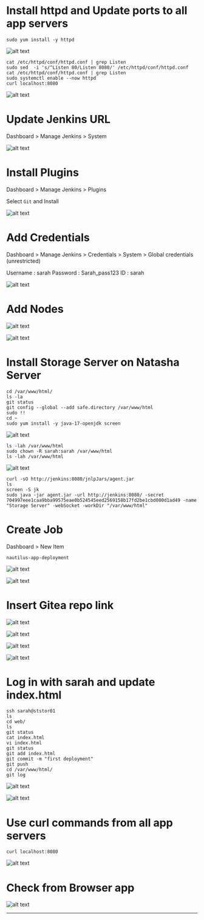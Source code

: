 # Install httpd and Update ports to all app servers
```
sudo yum install -y httpd
```

![alt text](image.png)
```
cat /etc/httpd/conf/httpd.conf | grep Listen
sudo sed  -i 's/^Listen 80/Listen 8080/' /etc/httpd/conf/httpd.conf
cat /etc/httpd/conf/httpd.conf | grep Listen
sudo systemctl enable --now httpd
curl localhost:8080
```

![alt text](image-1.png)

# Update Jenkins URL 

Dashboard >     Manage Jenkins >     System


![alt text](image-2.png)

# Install Plugins

Dashboard > Manage Jenkins > Plugins

Select `Git` and Install

![alt text](image-3.png)


# Add Credentials

Dashboard > Manage Jenkins > Credentials > System > Global credentials (unrestricted)

Username : sarah
Password : Sarah_pass123
ID : sarah


![alt text](image-4.png)

# Add Nodes

![alt text](image-5.png)

![alt text](image-6.png)


# Install Storage Server on Natasha Server

```
cd /var/www/html/
ls -la
git status
git config --global --add safe.directory /var/www/html
sudo !!
cd ~
sudo yum install -y java-17-openjdk screen
```

![alt text](image-11.png)

```
ls -lah /var/www/html
sudo chown -R sarah:sarah /var/www/html
ls -lah /var/www/html
```

![alt text](image-12.png)

```
curl -sO http://jenkins:8080/jnlpJars/agent.jar
ls
screen -S jk
sudo java -jar agent.jar -url http://jenkins:8080/ -secret 704997eee1caa9bba99575eae0b524545eed2569158b17fd2be1cbd080d1ad49 -name "Storage Server" -webSocket -workDir "/var/www/html"
```


# Create Job

Dashboard > New Item

`nautilus-app-deployment`

![alt text](image-7.png)

![alt text](image-10.png)

# Insert Gitea repo link

![alt text](image-13.png)

![alt text](image-8.png)

![alt text](image-14.png)

![alt text](image-9.png)

# Log in with sarah and update index.html

```
ssh sarah@ststor01
ls
cd web/
ls
git status
cat index.html
vi index.html
git status
git add index.html 
git commit -m "first deployment"
git push
cd /var/www/html/
git log
```

![alt text](image-15.png)

![alt text](image-16.png)

#  Use curl commands from all app servers

```
curl localhost:8080
```

![alt text](image-17.png)

# Check from Browser app

![alt text](image-18.png)

***